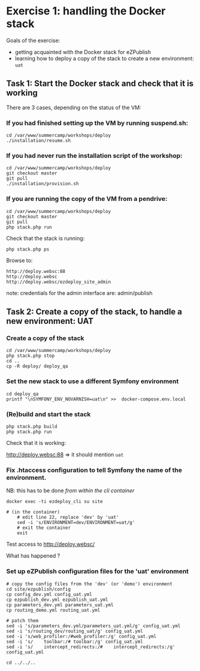 Exercise 1: handling the Docker stack
=====================================

Goals of the exercise:
- getting acquainted with the Docker stack for eZPublish
- learning how to deploy a copy of the stack to create a new environment: `uat`


## Task 1: Start the Docker stack and check that it is working

There are 3 cases, depending on the status of the VM:

### If you had finished setting up the VM by running suspend.sh:

    cd /var/www/summercamp/workshops/deploy
    ./installation/resume.sh
    
### If you had never run the installation script of the workshop:

    cd /var/www/summercamp/workshops/deploy
    git checkout master
    git pull
    ./installation/provision.sh

### If you are running the copy of the VM from a pendrive:

    cd /var/www/summercamp/workshops/deploy
    git checkout master
    git pull
    php stack.php run

Check that the stack is running:

    php stack.php ps

Browse to:

    http://deploy.websc:88
    http://deploy.websc
    http://deploy.websc/ezdeploy_site_admin

note: credentials for the admin interface are: admin/publish

## Task 2: Create a copy of the stack, to handle a new environment: UAT

### Create a copy of the stack

    cd /var/www/summercamp/workshops/deploy
    php stack.php stop
    cd ..
    cp -R deploy/ deploy_qa
    
### Set the new stack to use a different Symfony environment

    cd deploy_qa
    printf "\nSYMFONY_ENV_NOVARNISH=uat\n" >>  docker-compose.env.local
    
### (Re)build and start the stack

    php stack.php build
    php stack.php run
    
Check that it is working:

  http://deploy.websc:88 => it should mention `uat`
  
### Fix .htaccess configuration to tell Symfony the name of the environment.

NB: this has to be done *from within the cli container*

    docker exec -ti ezdeploy_cli su site
    
    # (in the container)
        # edit line 22, replace 'dev' by 'uat'
        sed -i 's/ENVIRONMENT=dev/ENVIRONMENT=uat/g'
        # exit the container
        exit

Test access to http://deploy.websc/

What has happened ?

### Set up eZPublish configuration files for the 'uat' environment

    # copy the config files from the 'dev' (or 'demo') environment
    cd site/ezpublish/config
    cp config_dev.yml config_uat.yml
    cp ezpublish_dev.yml ezpublish_uat.yml
    cp parameters_dev.yml parameters_uat.yml
    cp routing_demo.yml routing_uat.yml

    # patch them
    sed -i 's/parameters_dev.yml/parameters_uat.yml/g' config_uat.yml
    sed -i 's/routing_dev/routing_uat/g' config_uat.yml
    sed -i 's/web_profiler:/#web_profiler:/g' config_uat.yml
    sed -i 's/    toolbar:/# toolbar:/g' config_uat.yml
    sed -i 's/    intercept_redirects:/#    intercept_redirects:/g' config_uat.yml

    cd ../../..

